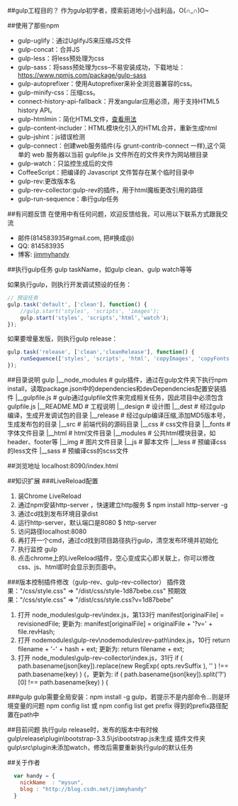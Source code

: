 ##gulp工程目的？
作为gulp初学者，摸索前进地小小战利品，O(∩_∩)O~

##使用了那些npm

* gulp-uglify：通过UglifyJS来压缩JS文件
* gulp-concat：合并JS
* gulp-less：将less预处理为css
* gulp-sass：将sass预处理为css–不易安装成功，下载地址：https://www.npmjs.com/package/gulp-sass
* gulp-autoprefixer：使用Autoprefixer来补全浏览器兼容的css。
* gulp-minify-css：压缩css。
* connect-history-api-fallback：开发angular应用必须，用于支持HTML5 history API。
* gulp-htmlmin：简化HTML文件，[查看用法](https://www.npmjs.com/package/gulp-htmlmin)
* gulp-content-includer：HTML模块化引入的HTML合并，重新生成html
* gulp-jshint：js错误检测
* gulp-connect：创建web服务插件(与 grunt-contrib-connect 一样),这个简单的 web 服务器以当前 gulpfile.js 文件所在的文件夹作为网站根目录
* gulp-watch：只监控生成后的文件
* CoffeeScript：把编译的 Javascript 文件暂存在某个临时目录中
* gulp-rev:更改版本名
* gulp-rev-collector:gulp-rev的插件，用于html魔板更改引用的路径
* gulp-run-sequence：串行gulp任务

##有问题反馈
在使用中有任何问题，欢迎反馈给我，可以用以下联系方式跟我交流

* 邮件(814583935#gmail.com, 把#换成@)
* QQ: 814583935
* 博客: [jimmyhandy](http://blog.csdn.net/jimmyhandy)

##执行gulp任务
gulp taskName，如gulp clean、gulp watch等等

如果执行gulp，则执行开发调试预设的任务：
```javascript
// 预设任务
gulp.task('default', ['clean'], function() {
    //gulp.start('styles', 'scripts', 'images');
    gulp.start('styles', 'scripts','html','watch');
});
```
如果要增量发版，则执行gulp release：
```javascript
gulp.task('release', ['clean','cleanRelease'], function() {
    runSequence(['styles', 'scripts', 'html', 'copyImages', 'copyFonts'],['revCopyFonts','revCopyImages','revScripts'],'revStyles',['revHtml'],'cleanRev');
});
```

##目录说明
gulp
|__node_modules     # gulp插件，通过在gulp文件夹下执行npm install，读取package.json中的dependencies和devDependencies配置安装插件
|__gulpfile.js      # gulp通过gulpfile文件来完成相关任务，因此项目中必须包含gulpfile.js
|__README.MD        # 工程说明
|__design           # 设计图
|__dest             # 经过gulp编译，生成开发调试包的目录
|__release          # 经过gulp编译压缩,添加MD5版本号，生成发布包的目录
|__src              # 前端代码的源码目录
    |__css          # css文件目录
    |__fonts        # 字体文件目录
    |__html         # html文件目录
        |__modules  # 公共html模块目录，如header、footer等
    |__img          # 图片文件目录
    |__js           # 脚本文件
    |__less         # 预编译css的less文件
    |__sass         # 预编译css的scss文件


##浏览地址
localhost:8090/index.html


##知识扩展
###LiveReload配置
1. 装Chrome LiveReload
2. 通过npm安装http-server ，快速建立http服务
    $ npm install http-server -g
3. 通过cd找到发布环境目录dist
4. 运行http-server，默认端口是8080
    $ http-server
5. 访问路径localhost:8080
6. 再打开一个cmd，通过cd找到项目路径执行gulp，清空发布环境并初始化
7. 执行监控 gulp
8. 点击chrome上的LiveReload插件，空心变成实心即关联上，你可以修改css、js、html即时会显示到页面中。

###版本控制插件修改（gulp-rev、gulp-rev-collector）
插件效果："/css/style.css" => "/dist/css/style-1d87bebe.css"
预期效果："/css/style.css" => "/dist/css/style.css?v=1d87bebe"
1. 打开 node_modules\gulp-rev\index.js，第133行 manifest[originalFile] = revisionedFile; 更新为: manifest[originalFile] = originalFile + '?v=' + file.revHash;
2. 打开 nodemodules\gulp-rev\nodemodules\rev-path\index.js，10行 return filename + '-' + hash + ext; 更新为: return filename + ext;
3. 打开 node_modules\gulp-rev-collector\index.js，31行 if ( path.basename(json[key]).replace(new RegExp( opts.revSuffix ), '' ) !== path.basename(key) ) {，更新为: if ( path.basename(json[key]).split('?')[0] !== path.basename(key) ) {

###gulp
gulp需要全局安装：npm install -g gulp，若提示不是内部命令...则是环境变量的问题
npm config list 或 npm config list get prefix
得到的prefix路径配置在path中

##目前问题
执行gulp release时，发布的版本中有时候gulp\release\plugin\bootstrap-3.3.5\js\bootstrap.js未生成
插件文件夹gulp\src\plugin未添加watch，修改后需要重新执行gulp的默认任务

##关于作者

```javascript
  var handy = {
    nickName  : "mysun",
    blog : "http://blog.csdn.net/jimmyhandy"
  }
```
